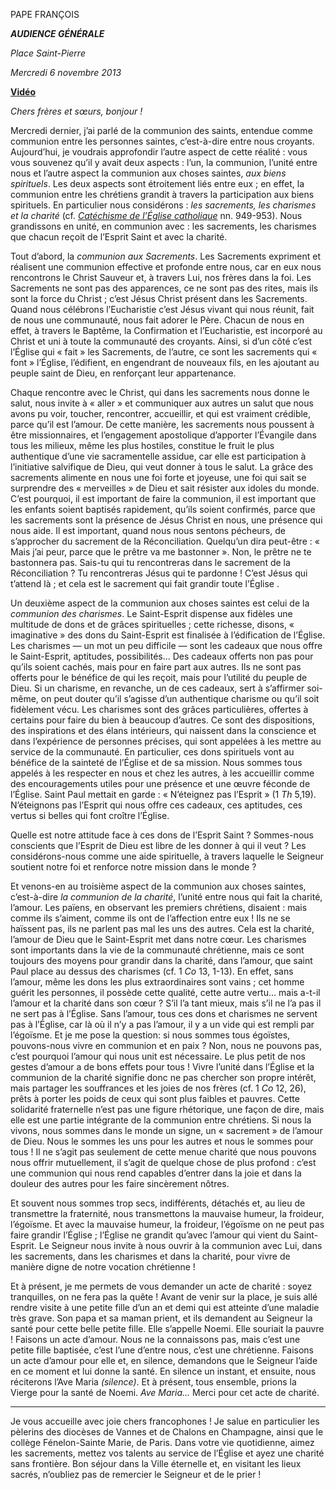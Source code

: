 PAPE FRANÇOIS

***AUDIENCE GÉNÉRALE***

*Place Saint-Pierre*

*Mercredi 6 novembre 2013*

**[Vidéo](http://player.rv.va/vaticanplayer.asp?language=it&tic=VA_P9OMMIDN)**

*Chers frères et sœurs, bonjour !*

Mercredi dernier, j’ai parlé de la communion des saints, entendue comme communion entre les personnes saintes, c’est-à-dire entre nous croyants. Aujourd’hui, je voudrais approfondir l’autre aspect de cette réalité : vous vous souvenez qu’il y avait deux aspects : l’un, la communion, l’unité entre nous et l’autre aspect la communion aux choses saintes, *aux biens spirituels*. Les deux aspects sont étroitement liés entre eux ; en effet, la communion entre les chrétiens grandit à travers la participation aux biens spirituels. En particulier nous considérons : *les sacrements, les charismes et la charité* (cf. *[Catéchisme de l’Église catholique](http://www.vatican.va/archive/FRA0013/_INDEX.HTM)* nn. 949-953). Nous grandissons en unité, en communion avec : les sacrements, les charismes que chacun reçoit de l’Esprit Saint et avec la charité.

Tout d’abord, la *communion aux Sacrements*. Les Sacrements expriment et réalisent une communion effective et profonde entre nous, car en eux nous rencontrons le Christ Sauveur et, à travers Lui, nos frères dans la foi. Les Sacrements ne sont pas des apparences, ce ne sont pas des rites, mais ils sont la force du Christ ; c’est Jésus Christ présent dans les Sacrements. Quand nous célébrons l’Eucharistie c’est Jésus vivant qui nous réunit, fait de nous une communauté, nous fait adorer le Père. Chacun de nous en effet, à travers le Baptême, la Confirmation et l’Eucharistie, est incorporé au Christ et uni à toute la communauté des croyants. Ainsi, si d’un côté c’est l’Église qui « fait » les Sacrements, de l’autre, ce sont les sacrements qui « font » l’Église, l’édifient, en engendrant de nouveaux fils, en les ajoutant au peuple saint de Dieu, en renforçant leur appartenance.

Chaque rencontre avec le Christ, qui dans les sacrements nous donne le salut, nous invite à « aller » et communiquer aux autres un salut que nous avons pu voir, toucher, rencontrer, accueillir, et qui est vraiment crédible, parce qu’il est l’amour. De cette manière, les sacrements nous poussent à être missionnaires, et l’engagement apostolique d’apporter l’Évangile dans tous les milieux, même les plus hostiles, constitue le fruit le plus authentique d’une vie sacramentelle assidue, car elle est participation à l’initiative salvifique de Dieu, qui veut donner à tous le salut. La grâce des sacrements alimente en nous une foi forte et joyeuse, une foi qui sait se surprendre des « merveilles » de Dieu et sait résister aux idoles du monde. C’est pourquoi, il est important de faire la communion, il est important que les enfants soient baptisés rapidement, qu’ils soient confirmés, parce que les sacrements sont la présence de Jésus Christ en nous, une présence qui nous aide. Il est important, quand nous nous sentons pécheurs, de s’approcher du sacrement de la Réconciliation. Quelqu’un dira peut-être : « Mais j’ai peur, parce que le prêtre va me bastonner ». Non, le prêtre ne te bastonnera pas. Sais-tu qui tu rencontreras dans le sacrement de la Réconciliation ? Tu rencontreras Jésus qui te pardonne ! C’est Jésus qui t’attend là ; et cela est le sacrement qui fait grandir toute l’Église .

Un deuxième aspect de la communion aux choses saintes est celui de la *communion des charismes*. Le Saint-Esprit dispense aux fidèles une multitude de dons et de grâces spirituelles ; cette richesse, disons, « imaginative » des dons du Saint-Esprit est finalisée à l’édification de l’Église. Les charismes — un mot un peu difficile — sont les cadeaux que nous offre le Saint-Esprit, aptitudes, possibilités... Des cadeaux offerts non pas pour qu’ils soient cachés, mais pour en faire part aux autres. Ils ne sont pas offerts pour le bénéfice de qui les reçoit, mais pour l’utilité du peuple de Dieu. Si un charisme, en revanche, un de ces cadeaux, sert à s’affirmer soi-même, on peut douter qu’il s’agisse d’un authentique charisme ou qu’il soit fidèlement vécu. Les charismes sont des grâces particulières, offertes à certains pour faire du bien à beaucoup d’autres. Ce sont des dispositions, des inspirations et des élans intérieurs, qui naissent dans la conscience et dans l’expérience de personnes précises, qui sont appelées à les mettre au service de la communauté. En particulier, ces dons spirituels vont au bénéfice de la sainteté de l’Église et de sa mission. Nous sommes tous appelés à les respecter en nous et chez les autres, à les accueillir comme des encouragements utiles pour une présence et une œuvre féconde de l’Église. Saint Paul mettait en garde : « N’éteignez pas l’Esprit » (1 *Th* 5,19). N’éteignons pas l’Esprit qui nous offre ces cadeaux, ces aptitudes, ces vertus si belles qui font croître l’Église.

Quelle est notre attitude face à ces dons de l’Esprit Saint ? Sommes-nous conscients que l’Esprit de Dieu est libre de les donner à qui il veut ? Les considérons-nous comme une aide spirituelle, à travers laquelle le Seigneur soutient notre foi et renforce notre mission dans le monde ?

Et venons-en au troisième aspect de la communion aux choses saintes, c’est-à-dire *la communion de la charité*, l’unité entre nous qui fait la charité, l’amour. Les païens, en observant les premiers chrétiens, disaient : mais comme ils s’aiment, comme ils ont de l’affection entre eux ! Ils ne se haïssent pas, ils ne parlent pas mal les uns des autres. Cela est la charité, l’amour de Dieu que le Saint-Esprit met dans notre cœur. Les charismes sont importants dans la vie de la communauté chrétienne, mais ce sont toujours des moyens pour grandir dans la charité, dans l’amour, que saint Paul place au dessus des charismes (cf. 1 *Co* 13, 1-13). En effet, sans l’amour, même les dons les plus extraordinaires sont vains ; cet homme guérit les personnes, il possède cette qualité, cette autre vertu... mais a-t-il l’amour et la charité dans son cœur ? S’il l’a tant mieux, mais s’il ne l’a pas il ne sert pas à l’Église. Sans l’amour, tous ces dons et charismes ne servent pas à l’Église, car là où il n’y a pas l’amour, il y a un vide qui est rempli par l’égoïsme. Et je me pose la question: si nous sommes tous égoïstes, pouvons-nous vivre en communion et en paix ? Non, nous ne pouvons pas, c’est pourquoi l’amour qui nous unit est nécessaire. Le plus petit de nos gestes d’amour a de bons effets pour tous ! Vivre l’unité dans l’Église et la communion de la charité signifie donc ne pas chercher son propre intérêt, mais partager les souffrances et les joies de nos frères (cf. 1 *Co* 12, 26), prêts à porter les poids de ceux qui sont plus faibles et pauvres. Cette solidarité fraternelle n’est pas une figure rhétorique, une façon de dire, mais elle est une partie intégrante de la communion entre chrétiens. Si nous la vivons, nous sommes dans le monde un signe, un « sacrement » de l’amour de Dieu. Nous le sommes les uns pour les autres et nous le sommes pour tous ! Il ne s’agit pas seulement de cette menue charité que nous pouvons nous offrir mutuellement, il s’agit de quelque chose de plus profond : c’est une communion qui nous rend capables d’entrer dans la joie et dans la douleur des autres pour les faire sincèrement nôtres.

Et souvent nous sommes trop secs, indifférents, détachés et, au lieu de transmettre la fraternité, nous transmettons la mauvaise humeur, la froideur, l’égoïsme. Et avec la mauvaise humeur, la froideur, l’égoïsme on ne peut pas faire grandir l’Église ; l’Église ne grandit qu’avec l’amour qui vient du Saint-Esprit. Le Seigneur nous invite à nous ouvrir à la communion avec Lui, dans les sacrements, dans les charismes et dans la charité, pour vivre de manière digne de notre vocation chrétienne !

Et à présent, je me permets de vous demander un acte de charité : soyez tranquilles, on ne fera pas la quête ! Avant de venir sur la place, je suis allé rendre visite à une petite fille d’un an et demi qui est atteinte d’une maladie très grave. Son papa et sa maman prient, et ils demandent au Seigneur la santé pour cette belle petite fille. Elle s’appelle Noemi. Elle souriait la pauvre ! Faisons un acte d’amour. Nous ne la connaissons pas, mais c’est une petite fille baptisée, c’est l’une d’entre nous, c’est une chrétienne. Faisons un acte d’amour pour elle et, en silence, demandons que le Seigneur l’aide en ce moment et lui donne la santé. En silence un instant, et ensuite, nous réciterons l’Ave Maria *(silence)*. Et à présent, tous ensemble, prions la Vierge pour la santé de Noemi. *Ave Maria...* Merci pour cet acte de charité.

* * *

Je vous accueille avec joie chers francophones ! Je salue en particulier les pèlerins des diocèses de Vannes et de Chalons en Champagne, ainsi que le collège Fénelon-Sainte Marie, de Paris. Dans votre vie quotidienne, aimez les sacrements, mettez vos talents au service de l’Église et ayez une charité sans frontière. Bon séjour dans la Ville éternelle et, en visitant les lieux sacrés, n’oubliez pas de remercier le Seigneur et de le prier !